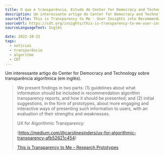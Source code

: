 ```yaml
---
title: O que é transparência. Estudo do Center for Democracy and Technology
description: Um interessante artigo do Center for Democracy and Technology sobre transparência algorítmica.
sourceTitle: This is Transparency to Me - User Insights into Recommendation Algorithm Reporting
sourceUrl: https://cdt.org/insights/this-is-transparency-to-me-user-insights-into-recommendation-algorithm-reporting/
sourceLanguageText: Inglês

date: 2022-10-31 
tags: 
  - notícias
  - transparência
  - algoritmo
  - CDT
---
```

Um interessante artigo do Center for Democracy and Technology sobre transparência algorítmica (em inglês). 

> We present findings in two parts: (1) guidelines about what information should be included in recommendation algorithm transparency reports, and how it should be presented; and (2) initial suggestions, in the form of prototypes, about more engaging and interactive ways of presenting such information to users, with an evaluation of their strengths and weaknesses.
> 
> UX for Algorithmic Transparency:
> 
> (https://medium.com/@carolinesinders/ux-for-algorithmic-transparency-afb52621c454)
>
> [This is Transparency to Me – Research Prototypes](https://cdt.org/insights/this-is-transparency-to-me-research-prototypes/)
